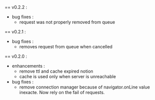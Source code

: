 == v0.2.2 :
  * bug fixes :
    * request was not properly removed from queue
    
== v0.2.1 :
  * bug fixes :
    * removes request from queue when cancelled

== v0.2.0 :
  * enhancements :
    * remove ttl and cache expired notion
    * cache is used only when server is unreachable
  * bug fixes :
    * remove connection manager because of navigator.onLine
      value inexacte. Now rely on the fail of requests.
